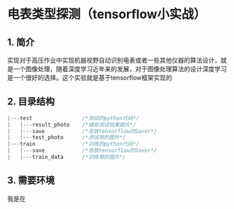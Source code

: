 # 电表类型探测（tensorflow小实战）


## 1. 简介
实现对于高压作业中实现机器视野自动识别电表或者一些其他仪器的算法设计，就是一个图像处理，随着深度学习近年来的发展，对于图像处理算法的设计深度学习是一个很好的选择。这个实验就是基于tensorflow框架实现的

## 2. 目录结构

```c
|---test                /*测试的python代码*/
|   |---result_photo    /*储存测试结果图片*/    
|   |---save            /*存放tensorflow的Saver*/
|   |---test_photo      /*测试用的图片*/
|---train               /*训练的python代码*/
|   |---save            /*存放tensorflow的Saver*/
|   |---train_data      /*训练用的图片*/
```

## 3. 需要环境
我是在
